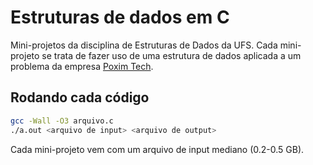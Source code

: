 # Estruturas de dados em C

Mini-projetos da disciplina de Estruturas de Dados da UFS. Cada mini-projeto se trata de fazer uso de uma estrutura de dados aplicada a um problema da empresa [Poxim Tech](https://pt.wikipedia.org/wiki/Rio_Poxim).

## Rodando cada código

```bash
gcc -Wall -O3 arquivo.c
./a.out <arquivo de input> <arquivo de output>
```

Cada mini-projeto vem com um arquivo de input mediano (0.2-0.5 GB).
